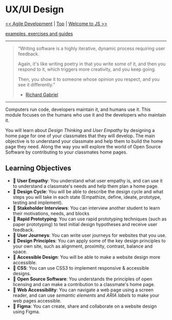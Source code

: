 # UX/UI Design

[<< Agile Development](../agile-development/README.md) | [Top](../README.md) | [Welcome to JS >>](../welcome-to-js/README.md)

[examples, exercises and guides](https://github.com/HackYourFutureBelgium/ux-ui-design)

---

> “Writing software is a highly iterative, dynamic process requiring user feedback.
>
> Again, it's like writing poetry in that you write some of it, and then you respond to it, which triggers more creativity, and you keep going.
>
> Then, you show it to someone whose opinion you respect, and you see it differently.”
>
> - [Richard Gabriel](https://dreamsongs.com/PoetryOfProgramming.html)

---

Computers run code, developers maintain it, and humans use it. This module focuses on the humans who use it and the developers who maintain it.

You will learn about _Design Thinking_ and _User Empathy_ by designing a home page for one of your classmates that they will develop. The main objective is to understand your classmate and help them to build the home page they need. Along the way you will explore the world of Open Source Software by contributing to your classmates home pages.

## Learning Objectives

- 🥚 **User Empathy**: You understand what user empathy is, and can use it to understand a classmate's needs and help them plan a home page.
- 🥚 **Design Cycle**: You will be able to describe the design cycle and what steps you will take in each state (Empathize, define, ideate, prototype, testing and implement).
- 🥚 **Stakeholder Interviews**: You can interview another student to learn their motivations, needs, and blocks
- 🥚 **Rapid Prototyping**: You can use rapid prototyping techniques (such as paper prototyping) to test initial design hypotheses and receive user feedback.
- 🥚 **User Journeys**: You can write user journeys for websites that you use.
- 🐣 **Design Principles**: You can apply some of the key design principles to your own site, such as alignment, proximity, contrast, balance and space.
- 🐣 **Accessible Design**: You will be able to make a website design more accessible.
- 🐣 **CSS**: You can use CSS3 to implement responsive & accessible designs.
- 🐣 **Open Source Software**: You understands the principles of open licensing and can make a contribution to a classmate's home page.
- 🐥 **Web Accessibility**: You can navigate a web page using a screen reader, and can use _semantic elements_ and _ARIA labels_ to make your web pages accessible.
- 🐥 **Figma**: You can create, share and collaborate on a website design using Figma.

<!-- from coaches, to place:

<details>
<summary>expand/collapse</summary>
<br>


### Research, Definition

- You will be able to decide when quantitative data is necessary or when qualitative data is necessary, and how to collect both types of data.
- You will be able to conduct some user research to understand user needs, motivations and pain points. Such as user Interview and a user survey.
- You will understand how to interpret quantitative and qualitative data.
- You will be able to use the user research data gathered to define the problem that you need to solve and write a hypothesis on a potential solution.
- You will use your research findings and initial rapid prototyping to map the user journeys for your websites

### Ideate

- You will learn the basics of using a component library

</details>
<br> -->
